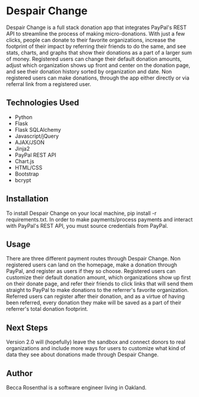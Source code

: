 # Despair Change

Despair Change is a full stack donation app that integrates PayPal's REST API to streamline the process of making micro-donations. With just a few clicks, people can donate to their favorite organizations, increase the footprint of their impact by referring their friends to do the same, and see stats, charts, and graphs that show their donations as a part of a larger sum of money. Registered users can change their default donation amounts, adjust which organization shows up front and center on the donation page, and see their donation history sorted by organization and date. Non registered users can make donations, through the app either directly or via referral link from a registered user. 


## Technologies Used

* Python
* Flask
* Flask SQLAlchemy
* Javascript/jQuery
* AJAX/JSON
* Jinja2
* PayPal REST API
* Chart.js
* HTML/CSS
* Bootstrap
* bcrypt


## Installation

To install Despair Change on your local machine, pip install -r requirements.txt. In order to make payments/process payments and interact with PayPal's REST API, you must source credentials from PayPal. 


## Usage

There are three different payment routes through Despair Change. Non registered users can land on the homepage, make a donation through PayPal, and register as users if they so choose. Registered users can customize their default donation amount, which organizations show up first on their donate page, and refer their friends to click links that will send them straight to PayPal to make donations to the referrer's favorite organization. Referred users can register after their donation, and as a virtue of having been referred, every donation they make will be saved as a part of their referrer's total donation footprint.


## Next Steps

Version 2.0 will (hopefully) leave the sandbox and connect donors to real organizations and include more ways for users to customize what kind of data they see about donations made through Despair Change. 

## Author

Becca Rosenthal is a software engineer living in Oakland. 
